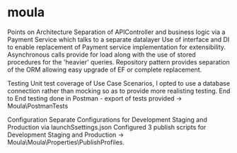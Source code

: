 # moula


Points on Architecture
Separation of APIController and business logic via a Payment Service which talks to a separate datalayer
Use of interface and DI to enable replacement of Payment service implementation for extensibility.
Asynchronous calls provide for load along with the use of stored procedures for the 'heavier' queries.
Repository pattern provides separation of the ORM allowing easy upgrade of EF or complete replacement.


Testing
Unit test coverage of Use Case Scenarios, I opted to use a database connection rather than mocking so as to provide more realisting testing.
End to End testing done in Postman - export of tests provided -> Moula\PostmanTests

Configuration
Separate Configurations for Development Staging and Production via launchSsettings.json
Configured 3 publish scripts for Development Staging and Production -> Moula\Moula\Properties\PublishProfiles.

